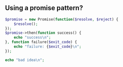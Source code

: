 ## Using a promise pattern?

```php
$promise = new Promise(function($resolve, $reject) {
    $resolve();
});
$promise->then(function success() {
    echo "success\n";
}, function failure($exit_code) {
    echo "failure: {$exit_code}\n";
});

echo "bad idea\n";
```
